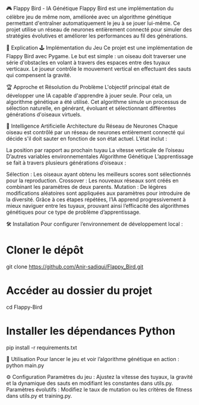 🎮 Flappy Bird - IA Génétique
Flappy Bird est une implémentation du célèbre jeu de même nom, améliorée avec un algorithme génétique permettant d'entraîner automatiquement le jeu à se jouer lui-même. Ce projet utilise un réseau de neurones entièrement connecté pour simuler des stratégies évolutives et améliorer les performances au fil des générations.

🧠 Explication
🕹️ Implémentation du Jeu
Ce projet est une implémentation de Flappy Bird avec Pygame. Le but est simple : un oiseau doit traverser une série d'obstacles en volant à travers des espaces entre des tuyaux verticaux. Le joueur contrôle le mouvement vertical en effectuant des sauts qui compensent la gravité.

🏆 Approche et Résolution du Problème
L'objectif principal était de développer une IA capable d'apprendre à jouer seule. Pour cela, un algorithme génétique a été utilisé. Cet algorithme simule un processus de sélection naturelle, en générant, évoluant et sélectionnant différentes générations d'oiseaux virtuels.

🤖 Intelligence Artificielle
Architecture du Réseau de Neurones
Chaque oiseau est contrôlé par un réseau de neurones entièrement connecté qui décide s'il doit sauter en fonction de son état actuel. L’état inclut :

La position par rapport au prochain tuyau
La vitesse verticale de l’oiseau
D’autres variables environnementales
Algorithme Génétique
L’apprentissage se fait à travers plusieurs générations d’oiseaux :

Sélection : Les oiseaux ayant obtenu les meilleurs scores sont sélectionnés pour la reproduction.
Crossover : Les nouveaux réseaux sont créés en combinant les paramètres de deux parents.
Mutation : De légères modifications aléatoires sont appliquées aux paramètres pour introduire de la diversité.
Grâce à ces étapes répétées, l’IA apprend progressivement à mieux naviguer entre les tuyaux, prouvant ainsi l’efficacité des algorithmes génétiques pour ce type de problème d’apprentissage.

🛠️ Installation
Pour configurer l’environnement de développement local :

# Cloner le dépôt
git clone https://github.com/Anir-sadiqui/Flappy_Bird.git

# Accéder au dossier du projet
cd Flappy-Bird

# Installer les dépendances Python
pip install -r requirements.txt


🚀 Utilisation
Pour lancer le jeu et voir l’algorithme génétique en action :
python main.py

⚙️ Configuration
Paramètres du jeu : Ajustez la vitesse des tuyaux, la gravité et la dynamique des sauts en modifiant les constantes dans utils.py.
Paramètres évolutifs : Modifiez le taux de mutation ou les critères de fitness dans utils.py et training.py.
